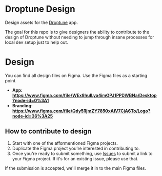 # Droptune Design
Design assets for the [Droptune](https://github.com/Shpigford/droptune) app.

The goal for this repo is to give designers the ability to contribute to the design of Droptune without needing to jump through insane processes for local dev setup just to help out.

# Design
You can find all design files on Figma. Use the Figma files as a starting point.

* **App: https://www.figma.com/file/WEx8hulLya4imOPJ1PPDWBNa/Desktop?node-id=0%3A1**
* **Branding: https://www.figma.com/file/Qdy5RjmZY7850xAiV7CjA6To/Logo?node-id=36%3A25**

## How to contribute to design

1. Start with one of the afformentioned Figma projects.
2. Duplicate the Figma project you're interested in contributing to.
3. Once you're ready to submit something, use [Issues](https://github.com/Shpigford/droptune-design/issues) to submit a link to your Figma project. If it's for an existing issue, please use that.

If the submission is accepted, we'll merge it in to the main Figma files.
